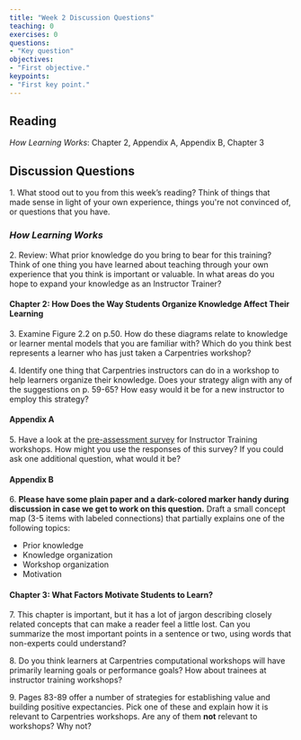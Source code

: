 ```yaml
---
title: "Week 2 Discussion Questions"
teaching: 0
exercises: 0
questions:
- "Key question"
objectives:
- "First objective."
keypoints:
- "First key point."
---
```

## Reading
_How Learning Works_: Chapter 2, Appendix A, Appendix B, Chapter 3

## Discussion Questions

1\. What stood out to you from this week’s reading? Think of things that made sense in light of your own experience, things you're not convinced of, or questions that you have. 

### _How Learning Works_
2\. Review: What prior knowledge do you bring to bear for this training? Think of one thing you have learned about teaching through your own experience that you think is important or valuable. In what areas do you hope to expand your knowledge as an Instructor Trainer?

#### Chapter 2: How Does the Way Students Organize Knowledge Affect Their Learning

3\. Examine Figure 2.2 on p.50. How do these diagrams relate to knowledge or learner mental models that you are familiar with? Which do you think best represents a learner who has just taken a Carpentries workshop? 

4\. Identify one thing that Carpentries instructors can do in a workshop to help learners organize their knowledge. Does your strategy align with any of the suggestions on p. 59-65? How easy would it be for a new instructor to employ this strategy?

#### Appendix A
5\. Have a look at the [pre-assessment survey](https://www.surveymonkey.com/r/Preview/?sm=pRLWB3SiycOkcDiF9r3UP5tGr2zOHWJy_2BRNgUdCAjNuIlHUEY1KC2IWSB2dl2tqg) for Instructor Training workshops. How might you use the responses of this survey? If you could ask one additional question, what would it be?

#### Appendix B
6\. **Please have some plain paper and a dark-colored marker handy during discussion in case we get to work on this question.** Draft a small concept map (3-5 items with labeled connections) that partially explains one of the following topics:

* Prior knowledge
* Knowledge organization
* Workshop organization
* Motivation

#### Chapter 3: What Factors Motivate Students to Learn?

7\. This chapter is important, but it has a lot of jargon describing closely related concepts that can make a reader feel a little lost. Can you summarize the most important points in a sentence or two, using words that non-experts could understand?

8\. Do you think learners at Carpentries computational workshops will have primarily learning goals or performance goals? How about trainees at instructor training workshops?

9\. Pages 83-89 offer a number of strategies for establishing value and building positive expectancies. Pick one of these and explain how it is relevant to Carpentries workshops. Are any of them **not** relevant to workshops? Why not?



